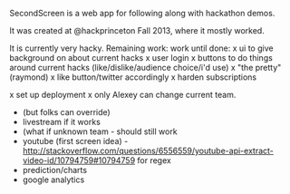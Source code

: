 SecondScreen is a web app for following along with hackathon demos.

It was created at @hackprinceton Fall 2013, where it mostly worked.

It is currently very hacky. Remaining work:
work until done:
x ui to give background on about current hacks
x user login
x buttons to do things around current hacks (like/dislike/audience choice/i'd use)
x "the pretty" (raymond)
x like button/twitter accordingly
x harden subscriptions

x set up deployment
x only Alexey can change current team.
- (but folks can override)
- livestream if it works
- (what if unknown team - should still work
- youtube (first screen idea) - http://stackoverflow.com/questions/6556559/youtube-api-extract-video-id/10794759#10794759 for regex
- prediction/charts
- google analytics
